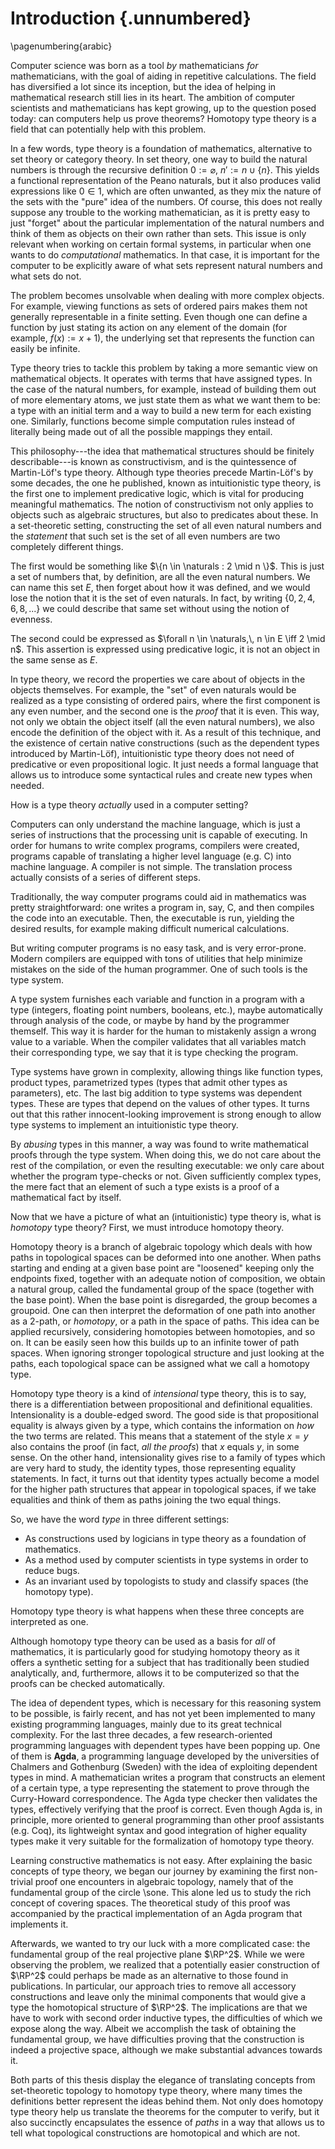 # Introduction {.unnumbered}

\pagenumbering{arabic}

Computer science was born as a tool *by* mathematicians *for* mathematicians, with the goal of aiding in repetitive calculations.
The field has diversified a lot since its inception, but the idea of helping in mathematical research still lies in its heart.
The ambition of computer scientists and mathematicians has kept growing, up to the question posed today: can computers help us prove theorems?
Homotopy type theory is a field that can potentially help with this problem.

In a few words, type theory is a foundation of mathematics, alternative to set theory or category theory.
In set theory, one way to build the natural numbers is through the recursive definition $0 := \varnothing$, $n' := n \cup \{n\}$.
This yields a functional representation of the Peano naturals, but it also produces valid expressions like $0 \in 1$, which are often unwanted, as they mix the nature of the sets with the "pure" idea of the numbers.
Of course, this does not really suppose any trouble to the working mathematician, as it is pretty easy to just "forget" about the particular implementation of the natural numbers and think of them as objects on their own rather than sets.
This issue is only relevant when working on certain formal systems, in particular when one wants to do *computational* mathematics.
In that case, it is important for the computer to be explicitly aware of what sets represent natural numbers and what sets do not.

The problem becomes unsolvable when dealing with more complex objects.
For example, viewing functions as sets of ordered pairs makes them not generally representable in a finite setting.
Even though one can define a function by just stating its action on any element of the domain (for example, $f(x) := x + 1$), the underlying set that represents the function can easily be infinite.

Type theory tries to tackle this problem by taking a more semantic view on mathematical objects.
It operates with terms that have assigned types.
In the case of the natural numbers, for example, instead of building them out of more elementary atoms, we just state them as what we want them to be: a type with an initial term and a way to build a new term for each existing one.
Similarly, functions become simple computation rules instead of literally being made out of all the possible mappings they entail.

This philosophy---the idea that mathematical structures should be finitely describable---is known as constructivism, and is the quintessence of Martin-Löf's type theory.
Although type theories precede Martin-Löf's by some decades, the one he published, known as intuitionistic type theory, is the first one to implement predicative logic, which is vital for producing meaningful mathematics.
The notion of constructivism not only applies to objects such as algebraic structures, but also to predicates about these.
In a set-theoretic setting, constructing the set of all even natural numbers and the *statement* that such set is the set of all even numbers are two completely different things.

The first would be something like $\{n \in \naturals : 2 \mid n \}$.
This is just a set of numbers that, by definition, are all the even natural numbers.
We can name this set $E$, then forget about how it was defined, and we would lose the notion that it is the set of even naturals.
In fact, by writing $\{0,2,4,6,8,...\}$ we could describe that same set without using the notion of evenness.

The second could be expressed as $\forall n \in \naturals,\, n \in E \iff 2 \mid n$.
This assertion is expressed using predicative logic, it is not an object in the same sense as $E$.

In type theory, we record the properties we care about of objects in the objects themselves.
For example, the "set" of even naturals would be realized as a type consisting of ordered pairs, where the first component is any even number, and the second one is the *proof* that it is even.
This way, not only we obtain the object itself (all the even natural numbers), we also encode the definition of the object with it.
As a result of this technique, and the existence of certain native constructions (such as the dependent types introduced by Martin-Löf), intuitionistic type theory does not need of predicative or even propositional logic.
It just needs a formal language that allows us to introduce some syntactical rules and create new types when needed.

How is a type theory *actually* used in a computer setting?

Computers can only understand the machine language, which is just a series of instructions that the processing unit is capable of executing.
In order for humans to write complex programs, compilers were created, programs capable of translating a higher level language (e.g. C) into machine language.
A compiler is not simple.
The translation process actually consists of a series of different steps.

Traditionally, the way computer programs could aid in mathematics was pretty straightforward: one writes a program in, say, C, and then compiles the code into an executable.
Then, the executable is run, yielding the desired results, for example making difficult numerical calculations.

But writing computer programs is no easy task, and is very error-prone.
Modern compilers are equipped with tons of utilities that help minimize mistakes on the side of the human programmer.
One of such tools is the type system.

A type system furnishes each variable and function in a program with a type (integers, floating point numbers, booleans, etc.), maybe automatically through analysis of the code, or maybe by hand by the programmer themself.
This way it is harder for the human to mistakenly assign a wrong value to a variable.
When the compiler validates that all variables match their corresponding type, we say that it is type checking the program.

Type systems have grown in complexity, allowing things like function types, product types, parametrized types (types that admit other types as parameters), etc.
The last big addition to type systems was dependent types.
These are types that depend on the values of other types.
It turns out that this rather innocent-looking improvement is strong enough to allow type systems to implement an intuitionistic type theory.

By *abusing* types in this manner, a way was found to write mathematical proofs through the type system.
When doing this, we do not care about the rest of the compilation, or even the resulting executable: we only care about whether the program type-checks or not.
Given sufficiently complex types, the mere fact that an element of such a type exists is a proof of a mathematical fact by itself.

Now that we have a picture of what an (intuitionistic) type theory is, what is *homotopy* type theory?
First, we must introduce homotopy theory.

Homotopy theory is a branch of algebraic topology which deals with how paths in topological spaces can be deformed into one another.
When paths starting and ending at a given base point are "loosened" keeping only the endpoints fixed, together with an adequate notion of composition, we obtain a natural group, called the fundamental group of the space (together with the base point).
When the base point is disregarded, the group becomes a groupoid.
One can then interpret the deformation of one path into another as a 2-path, or *homotopy*, or a path in the space of paths.
This idea can be applied recursively, considering homotopies between homotopies, and so on.
It can be easily seen how this builds up to an infinite tower of path spaces.
When ignoring stronger topological structure and just looking at the paths, each topological space can be assigned what we call a homotopy type.

Homotopy type theory is a kind of *intensional* type theory, this is to say, there is a differentiation between propositional and definitional equalities.
Intensionality is a double-edged sword.
The good side is that propositional equality is always given by a type, which contains the information on *how* the two terms are related.
This means that a statement of the style $x = y$ also contains the proof (in fact, *all the proofs*) that $x$ equals $y$, in some sense.
On the other hand, intensionality gives rise to a family of types which are very hard to study, the identity types, those representing equality statements.
In fact, it turns out that identity types actually become a model for the higher path structures that appear in topological spaces, if we take equalities and think of them as paths joining the two equal things.

So, we have the word *type* in three different settings:

- As constructions used by logicians in type theory as a foundation of mathematics.
- As a method used by computer scientists in type systems in order to reduce bugs.
- As an invariant used by topologists to study and classify spaces (the homotopy type).

Homotopy type theory is what happens when these three concepts are interpreted as one.

Although homotopy type theory can be used as a basis for *all* of mathematics, it is particularly good for studying homotopy theory as it offers a synthetic setting for a subject that has traditionally been studied analytically, and, furthermore, allows it to be computerized so that the proofs can be checked automatically.

The idea of dependent types, which is necessary for this reasoning system to be possible, is fairly recent, and has not yet been implemented to many existing programming languages, mainly due to its great technical complexity.
For the last three decades, a few research-oriented programming languages with dependent types have been popping up.
One of them is **Agda**, a programming language developed by the universities of Chalmers and Gothenburg (Sweden) with the idea of exploiting dependent types in mind.
A mathematician writes a program that constructs an element of a certain type, a type representing the statement to prove through the Curry-Howard correspondence.
The Agda type checker then validates the types, effectively verifying that the proof is correct.
Even though Agda is, in principle, more oriented to general programming than other proof assistants (e.g. Coq), its lightweight syntax and good integration of higher equality types make it very suitable for the formalization of homotopy type theory.

Learning constructive mathematics is not easy.
After explaining the basic concepts of type theory, we began our journey by examining the first non-trivial proof one encounters in algebraic topology, namely that of the fundamental group of the circle \sone.
This alone led us to study the rich concept of covering spaces.
The theoretical study of this proof was accompanied by the practical implementation of an Agda program that implements it.

Afterwards, we wanted to try our luck with a more complicated case: the fundamental group of the real projective plane $\RP^2$.
While we were observing the problem, we realized that a potentially easier construction of $\RP^2$ could perhaps be made as an alternative to those found in publications.
In particular, our approach tries to remove all accessory constructions and leave only the minimal components that would give a type the homotopical structure of $\RP^2$.
The implications are that we have to work with second order inductive types, the difficulties of which we expose along the way.
Albeit we accomplish the task of obtaining the fundamental group, we have difficulties proving that the construction is indeed a projective space, although we make substantial advances towards it.

Both parts of this thesis display the elegance of translating concepts from set-theoretic topology to homotopy type theory, where many times the definitions better represent the ideas behind them.
Not only does homotopy type theory help us translate the theorems for the computer to verify, but it also succinctly encapsulates the essence of *paths* in a way that allows us to tell what topological constructions are homotopical and which are not.
